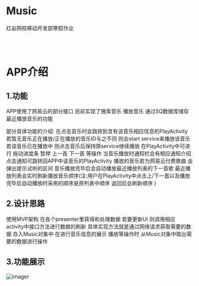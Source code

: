 # Music
红岩网校移动开发部寒假作业

<br><br>
# APP介绍
## 1.功能

  APP使用了网易云的部分接口 目前实现了搜索音乐 播放音乐 通过SQ数据库储存最近播放音乐的功能 
  
  部分具体功能的介绍:
  在点击音乐时会跳转到含有该音乐相应信息的PlayActivity 若暂无音乐正在播放/正在播放的音乐ID与之不同 则会start service来播放该音乐 若该音乐已在播放中 则点击音乐后保持原service继续播放
  在PlayActivity中可进行 拖动进度条 暂停 上一首 下一首 等操作 
  当音乐播放时通知栏会有相应通知介绍 点击通知可跳转回APP中该音乐的PlayActivity
  播放的音乐若为网易云付费歌曲 会弹出提示试听的区间
  音乐播放完毕后会自动播放最近播放列表的下一首歌
  最近播放列表会实时刷新播放音乐顺序(注:用户在PlayActivity中点击上/下一首以及播放完毕后自动播放时采用的顺序是原列表中顺序 返回后会刷新顺序 )
## 2.设计思路
  使用MVP架构 在各个presenter里获得和处理数据 若要更新UI 则调用相应activity中接口方法进行数据的刷新
  具体实现方法就是通过网络请求获取需要的数据 存入Music对象中 在进行音乐信息的展示 播放等操作时 从Music对象中取出需要的数据进行操作
## 3.功能展示
![imager](gif/1613728598398.gif)

  
